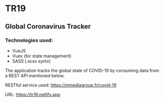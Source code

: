# TR19
## Global Coronavirus Tracker

### Technologies used:
  * VueJS
  * Vuex (for state management)
  * SASS (.scss syntx)

The application tracks the global state of COVID-19 by consuming data from a REST API mentioned below.

RESTful service used: https://mmediagroup.fr/covid-19

URL: https://tr19.netlify.app
